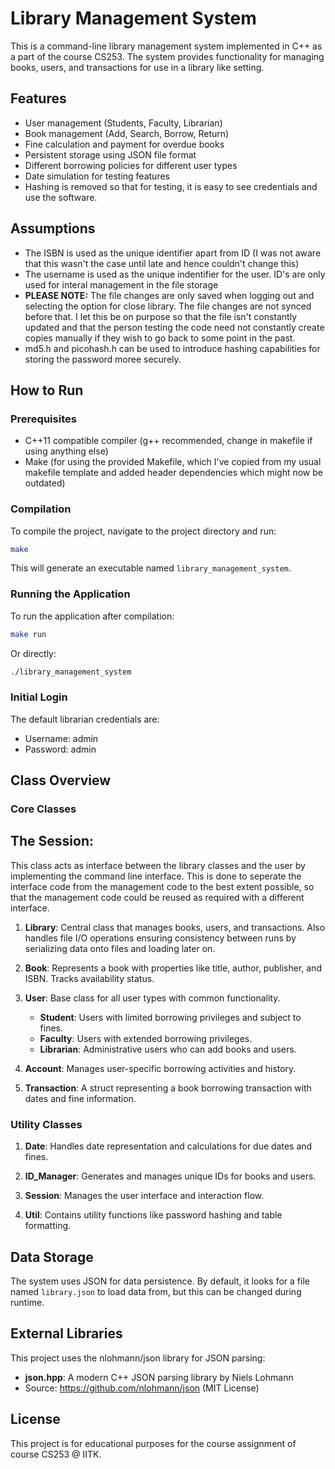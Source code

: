 # Library Management System

This is a command-line library management system implemented in C++ as a part of the course CS253. The system provides functionality for managing books, users, and transactions for use in a library like setting.

## Features

- User management (Students, Faculty, Librarian)
- Book management (Add, Search, Borrow, Return)
- Fine calculation and payment for overdue books
- Persistent storage using JSON file format
- Different borrowing policies for different user types
- Date simulation for testing features
- Hashing is removed so that for testing, it is easy to see credentials and use the software. 

## Assumptions
- The ISBN is used as the unique identifier apart from ID (I was not aware that this wasn't the case until late and hence couldn't change this)
- The username is used as the unique indentifier for the user. ID's are only used for interal management in the file storage
- **PLEASE NOTE:** The file changes are only saved when logging out and selecting the option for close library. The file changes are not synced before that. I let this be on purpose so that the file isn't constantly updated and that the person testing the code need not constantly create copies manually if they wish to go back to some point in the past.
- md5.h and picohash.h can be used to introduce hashing capabilities for storing the password moree securely.


## How to Run

### Prerequisites

- C++11 compatible compiler (g++ recommended, change in makefile if using anything else)
- Make (for using the provided Makefile, which I've copied from my usual makefile template and added header dependencies which might now be outdated)

### Compilation

To compile the project, navigate to the project directory and run:

```bash
make
```

This will generate an executable named `library_management_system`.

### Running the Application

To run the application after compilation:

```bash
make run
```

Or directly:

```bash
./library_management_system
```

### Initial Login

The default librarian credentials are:
- Username: admin
- Password: admin

## Class Overview

### Core Classes


## The Session:
This class acts as interface between the library classes and the user by implementing the command line interface. This is done to seperate the interface code from the management code to the best extent possible, so that the management code could be reused as required with a different interface.

1. **Library**: Central class that manages books, users, and transactions. Also handles file I/O operations ensuring consistency between runs by serializing data onto files and loading later on.

2. **Book**: Represents a book with properties like title, author, publisher, and ISBN. Tracks availability status.

3. **User**: Base class for all user types with common functionality.
   - **Student**: Users with limited borrowing privileges and subject to fines.
   - **Faculty**: Users with extended borrowing privileges.
   - **Librarian**: Administrative users who can add books and users.

4. **Account**: Manages user-specific borrowing activities and history.

5. **Transaction**: A struct representing a book borrowing transaction with dates and fine information.

### Utility Classes

1. **Date**: Handles date representation and calculations for due dates and fines.

2. **ID_Manager**: Generates and manages unique IDs for books and users.

3. **Session**: Manages the user interface and interaction flow.

4. **Util**: Contains utility functions like password hashing and table formatting.

## Data Storage

The system uses JSON for data persistence. By default, it looks for a file named `library.json` to load data from, but this can be changed during runtime.

## External Libraries

This project uses the nlohmann/json library for JSON parsing:
- **json.hpp**: A modern C++ JSON parsing library by Niels Lohmann
- Source: https://github.com/nlohmann/json (MIT License)

## License
This project is for educational purposes for the course assignment of course CS253 @ IITK.